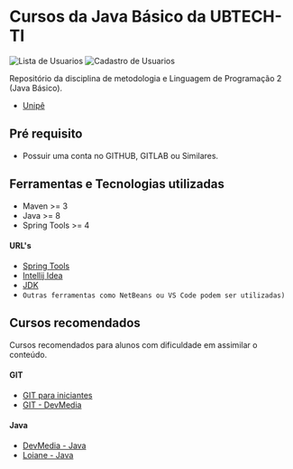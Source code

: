 # Cursos da Java Básico da UBTECH-TI



<img src="https://i.ibb.co/bXJN3ZP/lista.png" alt="Lista de Usuarios" />
<img src="https://i.ibb.co/R72nP7k/cadastro.png" alt="Cadastro de Usuarios" />

Repositório da disciplina de metodologia e Linguagem de Programação 2 (Java Básico).
- [Unipê](http://unipe.edu.br)


## Pré requisito
- Possuir uma conta no GITHUB, GITLAB ou Similares.

## Ferramentas e Tecnologias utilizadas

- Maven >= 3
- Java >= 8
- Spring Tools >= 4

#### URL's 
- [Spring Tools](https://spring.io/tools)
- [Intellij Idea](https://www.jetbrains.com/idea/)   
- [JDK](https://jdk.java.net/java-se-ri/11)
- ```Outras ferramentas como NetBeans ou VS Code podem ser utilizadas)```

## Cursos recomendados

Cursos recomendados para alunos com dificuldade em assimilar o conteúdo. 

#### GIT
- [GIT para iniciantes](https://www.udemy.com/git-e-github-para-iniciantes/)
- [GIT - DevMedia](https://www.devmedia.com.br/guia/git-e-github/37585)

#### Java
- [DevMedia - Java](https://www.devmedia.com.br/guia/programador-java/37809)
- [Loiane - Java](https://loiane.training/curso/java-basico)

